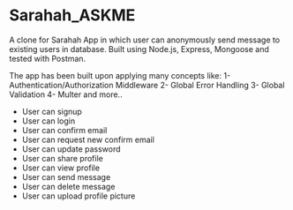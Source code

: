 # Sarahah_ASKME
A clone for Sarahah App in which user can anonymously send message to existing users in database.
Built using Node.js, Express, Mongoose and tested with Postman.

The app has been built upon applying many concepts like:
1- Authentication/Authorization Middleware
2- Global Error Handling
3- Global Validation
4- Multer
and more..

- User can signup
- User can login
- User can confirm email
- User can request new confirm email
- User can update password
- User can share profile
- User can view profile
- User can send message
- User can delete message
- User can upload profile picture
